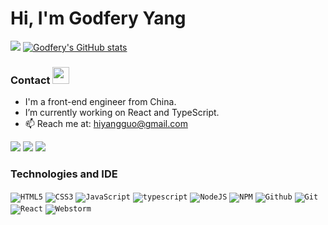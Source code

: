 # Hi, I'm Godfery Yang
![](https://github-readme-stats.vercel.app/api/top-langs/?username=hiyangguo&layout=compact&hide_border=true)
[![Godfery's GitHub stats](https://github-readme-stats.vercel.app/api?username=hiyangguo&show_icons=true&hide_border=true)](https://hiyangguo.com)


### Contact <img src="https://user-images.githubusercontent.com/5679180/79618120-0daffb80-80be-11ea-819e-d2b0fa904d07.gif" width="27px"> 
- I'm a front-end engineer from China.
- I’m currently working on React and TypeScript.
- 📫 Reach me at: <hiyangguo@gmail.com>

[![](https://visitor-badge.glitch.me/badge?page_id=hiyangguo.visitor-badge)](https://hiyangguo.com/) [![](https://img.shields.io/badge/-juejin-blue)](https://juejin.cn/user/3896324936992605/posts) [![](https://img.shields.io/badge/-homepage-brightgreen)](https://hiyangguo.com/)

### Technologies and IDE

<code>![HTML5](https://img.icons8.com/color/30/html-5.png)</code>
<code>![CSS3](https://img.icons8.com/color/30/css3.png)</code>
<code>![JavaScript](https://img.icons8.com/color/30/javascript.png)</code>
<code>![typescript](https://user-images.githubusercontent.com/15609339/118394118-4cbfd000-b675-11eb-96f2-dcf301b77c96.png)</code>
<code>![NodeJS](https://img.icons8.com/color/30/nodejs.png)</code>
<code>![NPM](https://img.icons8.com/color/30/npm.png)</code>
<code>![Github](https://img.icons8.com/material-outlined/30/github.png)</code>
<code>![Git](https://img.icons8.com/color/30/git.png)</code>
<code>![React](https://img.icons8.com/color/30/react-native.png)</code>
<code>![Webstorm](https://user-images.githubusercontent.com/15609339/118394116-4b8ea300-b675-11eb-9f6c-31dfd0e3ee5e.png)</code>
